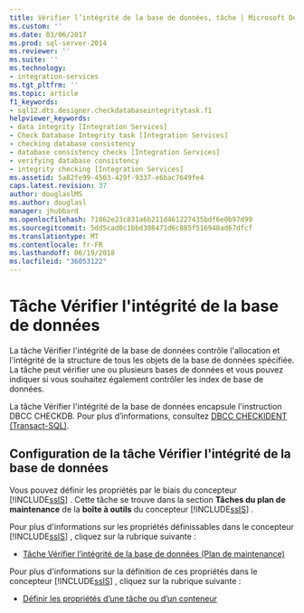 ```yaml
---
title: Vérifier l’intégrité de la base de données, tâche | Microsoft Docs
ms.custom: ''
ms.date: 03/06/2017
ms.prod: sql-server-2014
ms.reviewer: ''
ms.suite: ''
ms.technology:
- integration-services
ms.tgt_pltfrm: ''
ms.topic: article
f1_keywords:
- sql12.dts.designer.checkdatabaseintegritytask.f1
helpviewer_keywords:
- data integrity [Integration Services]
- Check Database Integrity task [Integration Services]
- checking database consistency
- database consistency checks [Integration Services]
- verifying database consistency
- integrity checking [Integration Services]
ms.assetid: 5a82fe99-4503-429f-9337-e6bac7649fe4
caps.latest.revision: 37
author: douglaslMS
ms.author: douglasl
manager: jhubbard
ms.openlocfilehash: 71862e23c831a6b211d461227435bdf6e0b97d99
ms.sourcegitcommit: 5dd5cad0c1bbd308471d6c885f516948ad67dfcf
ms.translationtype: MT
ms.contentlocale: fr-FR
ms.lasthandoff: 06/19/2018
ms.locfileid: "36053122"
---
```

# <a name="check-database-integrity-task"></a>Tâche Vérifier l'intégrité de la base de données
  La tâche Vérifier l'intégrité de la base de données contrôle l'allocation et l'intégrité de la structure de tous les objets de la base de données spécifiée. La tâche peut vérifier une ou plusieurs bases de données et vous pouvez indiquer si vous souhaitez également contrôler les index de base de données.  
  
 La tâche Vérifier l'intégrité de la base de données encapsule l'instruction DBCC CHECKDB. Pour plus d’informations, consultez [DBCC CHECKIDENT &#40;Transact-SQL&#41;](/sql/t-sql/database-console-commands/dbcc-checkdb-transact-sql).  
  
## <a name="configuration-of-the-check-database-integrity-task"></a>Configuration de la tâche Vérifier l'intégrité de la base de données  
 Vous pouvez définir les propriétés par le biais du concepteur [!INCLUDE[ssIS](../../../includes/ssis-md.md)] . Cette tâche se trouve dans la section **Tâches du plan de maintenance** de la **boîte à outils** du concepteur [!INCLUDE[ssIS](../../../includes/ssis-md.md)] .  
  
 Pour plus d'informations sur les propriétés définissables dans le concepteur [!INCLUDE[ssIS](../../../includes/ssis-md.md)] , cliquez sur la rubrique suivante :  
  
-   [Tâche Vérifier l’intégrité de la base de données &#40;Plan de maintenance&#41;](../../relational-databases/maintenance-plans/check-database-integrity-task-maintenance-plan.md)  
  
 Pour plus d'informations sur la définition de ces propriétés dans le concepteur [!INCLUDE[ssIS](../../../includes/ssis-md.md)] , cliquez sur la rubrique suivante :  
  
-   [Définir les propriétés d’une tâche ou d’un conteneur](../set-the-properties-of-a-task-or-container.md)  
  
  
